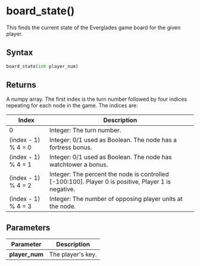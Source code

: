 # board_state()
This finds the current state of the Everglades game board for the given player.

## Syntax
```python
board_state(int player_num)
```

## Returns
A numpy array. The first index is the turn number followed by four indices repeating
for each node in the game. The indices are:

|Index              |Description                                                                                            |
|-------------------|-------------------------------------------------------------------------------------------------------|
|0                  |Integer: The turn number.                                                                              |
|(index - 1) % 4 = 0|Integer: 0/1 used as Boolean. The node has a fortress bonus.                                           |
|(index - 1) % 4 = 1|Integer: 0/1 used as Boolean. The node has watchtower a bonus.                                         |
|(index - 1) % 4 = 2|Integer: The percent the node is controlled [-100:100]. Player 0 is positive, Player 1 is negative.    |
|(index - 1) % 4 = 3|Integer: The number of opposing player units at the node.                                              |

## Parameters
|Parameter      |Description        |
|---------------|-------------------|
|**player_num** |The player's key.  |